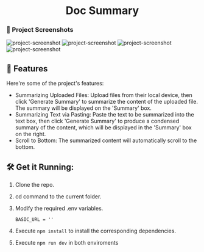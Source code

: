 <h1 align="center" id="title">Doc Summary</h1>

### 📸 Project Screenshots

![project-screenshot](https://imgur.com/6ipZx7H.png)
![project-screenshot](https://imgur.com/T4o7syP.png)
![project-screenshot](https://imgur.com/KOSeGa8.png)
![project-screenshot](https://imgur.com/AWuBhjQ.png)


<h2>🧐 Features</h2>

Here're some of the project's features:

- Summarizing Uploaded Files: Upload files from their local device, then click 'Generate Summary' to summarize the content of the uploaded file. The summary will be displayed on the 'Summary' box.
- Summarizing Text via Pasting: Paste the text to be summarized into the text box, then click 'Generate Summary' to produce a condensed summary of the content, which will be displayed in the 'Summary' box on the right.
- Scroll to Bottom: The summarized content will automatically scroll to the bottom.

<h2>🛠️ Get it Running:</h2>

1. Clone the repo.

2. cd command to the current folder.

3. Modify the required .env variables.
    ```
    BASIC_URL = ''
    ```
4. Execute `npm install` to install the corresponding dependencies.

5. Execute `npm run dev` in both enviroments
